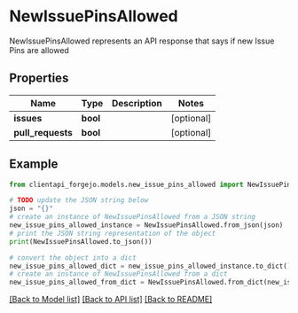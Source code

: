 # NewIssuePinsAllowed

NewIssuePinsAllowed represents an API response that says if new Issue Pins are allowed

## Properties

Name | Type | Description | Notes
------------ | ------------- | ------------- | -------------
**issues** | **bool** |  | [optional] 
**pull_requests** | **bool** |  | [optional] 

## Example

```python
from clientapi_forgejo.models.new_issue_pins_allowed import NewIssuePinsAllowed

# TODO update the JSON string below
json = "{}"
# create an instance of NewIssuePinsAllowed from a JSON string
new_issue_pins_allowed_instance = NewIssuePinsAllowed.from_json(json)
# print the JSON string representation of the object
print(NewIssuePinsAllowed.to_json())

# convert the object into a dict
new_issue_pins_allowed_dict = new_issue_pins_allowed_instance.to_dict()
# create an instance of NewIssuePinsAllowed from a dict
new_issue_pins_allowed_from_dict = NewIssuePinsAllowed.from_dict(new_issue_pins_allowed_dict)
```
[[Back to Model list]](../README.md#documentation-for-models) [[Back to API list]](../README.md#documentation-for-api-endpoints) [[Back to README]](../README.md)


